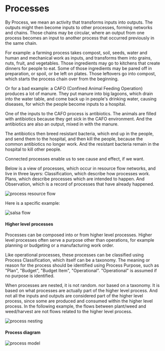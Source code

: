 # Processes

By Process, we mean an activity that transforms inputs into outputs. The outputs might then become inputs to other processes, forming networks and chains. Those chains may be circular, where an output from one process becomes an input to another process that occurred previously in the same chain.

For example: a farming process takes compost, soil, seeds, water and human and mechanical work as inputs, and transforms them into grains, nuts, fruit, and vegetables. Those ingredients may go to kitchens that create dinners for people to eat. Some of those ingredients may be pared off in preparation, or spoil, or be left on plates. Those leftovers go into compost, which starts the process chain over from the beginning.

Or for a bad example: a CAFO (Confined Animal Feeding Operation) produces a lot of manure. They put manure into big lagoons, which drain into the water table, and come back up in people's drinking water, causing diseases, for which the people become inputs to a hospital.

One of the inputs to the CAFO process is antibiotics. The animals are filled with antibiotics because they get sick in the CAFO environment. And the antibiotics are also an output, mixed in with the manure.

The antibiotics then breed resistant bacteria, which end up in the people, and send them to the hospital, and then kill the people, because the common antibiotics no longer work. And the resistant bacteria remain in the hospital to kill other people.

Connected processes enable us to see cause and effect, if we want.

Below is a view of processes, which occur in resource flow networks, and live in three layers: Classification, which describe how processes work. Plans, which describe processes which are intended to happen. And Observation, which is a record of processes that have already happened.

![process resource flow](https://rawgit.com/valueflows/valueflows/master/release-doc-in-process/process-layer.png)

Here is a specific example:

![salsa flow](https://rawgit.com/valueflows/valueflows/master/release-doc-in-process/salsa-layer.png)

#### Higher level processes

Processes can be composed into or from higher level processes.  Higher level processes often serve a purpose other than operations, for example planning or budgeting or a manufacturing work order.

Like operational processes, these processes can be classified using Process Classification, which itself can be a taxonomy.  The meaning or reason for the process should be identified using Process Purpose, such as "Plan", "Budget", "Budget Item", "Operational". "Operational" is assumed if no purpose is identified.

When processes are nested, it is not random. nor based on a taxonomy. It is based on what processes are actually part of the higher level process. And not all the inputs and outputs are considered part of the higher level process, since some are produced and consumed within the higher level process.  In the following example, the flows between plant/weed and weed/harvest are not flows related to the higher level process.

![process nesting](https://rawgit.com/valueflows/valueflows/master/release-doc-in-process/nesting.png)

#### Process diagram

![process model](https://rawgit.com/valueflows/valueflows/master/release-doc-in-process/process.svg)
